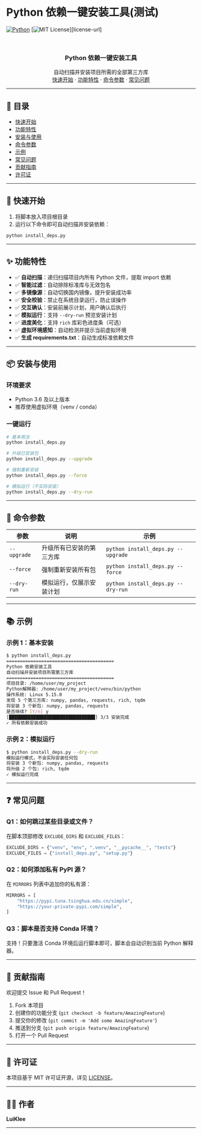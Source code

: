 # Python 依赖一键安装工具(测试)

<!-- PROJECT SHIELDS -->
[![Python][python-shield]][python-url]
[![MIT License][license-shield]][license-url]

<!-- PROJECT LOGO -->
<br />
<div align="center">
  <h3 align="center">Python 依赖一键安装工具</h3>
  <p align="center">
    自动扫描并安装项目所需的全部第三方库
    <br />
    <a href="#快速开始">快速开始</a>
    ·
    <a href="#功能特性">功能特性</a>
    ·
    <a href="#命令参数">命令参数</a>
    ·
    <a href="#常见问题">常见问题</a>
  </p>
</div>

---

## 📖 目录

- [快速开始](#快速开始)
- [功能特性](#功能特性)
- [安装与使用](#安装与使用)
- [命令参数](#命令参数)
- [示例](#示例)
- [常见问题](#常见问题)
- [贡献指南](#贡献指南)
- [许可证](#许可证)

---

## 🚀 快速开始

1. 将脚本放入项目根目录
2. 运行以下命令即可自动扫描并安装依赖：

```bash
python install_deps.py
```

---

## ✨ 功能特性

- ✅ **自动扫描**：递归扫描项目内所有 Python 文件，提取 import 依赖
- ✅ **智能过滤**：自动排除标准库与无效包名
- ✅ **多镜像源**：自动切换国内镜像，提升安装成功率
- ✅ **安全校验**：禁止在系统目录运行，防止误操作
- ✅ **交互确认**：安装前展示计划，用户确认后执行
- ✅ **模拟运行**：支持 `--dry-run` 预览安装计划
- ✅ **进度美化**：支持 `rich` 库彩色进度条（可选）
- ✅ **虚拟环境感知**：自动检测并提示当前虚拟环境
- ✅ **生成 requirements.txt**：自动生成标准依赖文件

---

## 📦 安装与使用

### 环境要求

- Python 3.6 及以上版本
- 推荐使用虚拟环境（venv / conda）

### 一键运行

```bash
# 基本用法
python install_deps.py

# 升级已安装包
python install_deps.py --upgrade

# 强制重新安装
python install_deps.py --force

# 模拟运行（不实际安装）
python install_deps.py --dry-run
```

---

## 🧪 命令参数

| 参数         | 说明                           | 示例                         |
|--------------|--------------------------------|------------------------------|
| `--upgrade`  | 升级所有已安装的第三方库       | `python install_deps.py --upgrade` |
| `--force`    | 强制重新安装所有包             | `python install_deps.py --force`   |
| `--dry-run`  | 模拟运行，仅展示安装计划       | `python install_deps.py --dry-run` |

---

## 📚 示例

### 示例 1：基本安装

```bash
$ python install_deps.py
========================================
Python 依赖安装工具
自动扫描并安装项目所需第三方库
========================================
项目目录: /home/user/my_project
Python解释器: /home/user/my_project/venv/bin/python
操作系统: Linux 5.15.0
发现 5 个第三方库: numpy, pandas, requests, rich, tqdm
将安装 3 个新包: numpy, pandas, requests
是否继续? [Y/n] y
[████████████████████████████████] 3/3 安装完成
✓ 所有依赖安装成功
```

### 示例 2：模拟运行

```bash
$ python install_deps.py --dry-run
模拟运行模式，不会实际安装任何包
将安装 3 个新包: numpy, pandas, requests
将升级 2 个包: rich, tqdm
✓ 模拟运行完成
```

---

## ❓ 常见问题

### Q1：如何跳过某些目录或文件？
在脚本顶部修改 `EXCLUDE_DIRS` 和 `EXCLUDE_FILES`：

```python
EXCLUDE_DIRS = {"venv", "env", ".venv", "__pycache__", "tests"}
EXCLUDE_FILES = {"install_deps.py", "setup.py"}
```

### Q2：如何添加私有 PyPI 源？
在 `MIRRORS` 列表中追加你的私有源：

```python
MIRRORS = [
    "https://pypi.tuna.tsinghua.edu.cn/simple",
    "https://your-private-pypi.com/simple",
]
```

### Q3：脚本是否支持 Conda 环境？
支持！只要激活 Conda 环境后运行脚本即可，脚本会自动识别当前 Python 解释器。

---

## 🤝 贡献指南

欢迎提交 Issue 和 Pull Request！

1. Fork 本项目
2. 创建你的功能分支 (`git checkout -b feature/AmazingFeature`)
3. 提交你的修改 (`git commit -m 'Add some AmazingFeature'`)
4. 推送到分支 (`git push origin feature/AmazingFeature`)
5. 打开一个 Pull Request

---

## 📄 许可证

本项目基于 MIT 许可证开源，详见 [LICENSE](LICENSE)。

---

## 🙋‍♂️ 作者

**LuiKlee**  


---

<!-- MARKDOWN LINKS & IMAGES -->
[python-shield]: https://img.shields.io/badge/python-3.6+-blue?style=flat&logo=python
[python-url]: https://www.python.org/
[license-shield]: https://img.shields.io/badge/license-MIT-green
